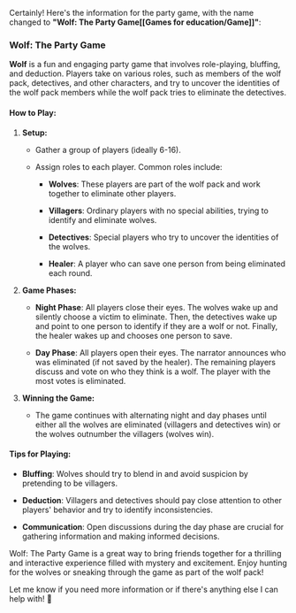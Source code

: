 Certainly! Here's the information for the party game, with the name changed to **"Wolf: The Party Game[[Games for education/Game]]"**:


### Wolf: The Party Game

**Wolf** is a fun and engaging party game that involves role-playing, bluffing, and deduction. Players take on various roles, such as members of the wolf pack, detectives, and other characters, and try to uncover the identities of the wolf pack members while the wolf pack tries to eliminate the detectives.

#### How to Play:

1. **Setup:**
    
    - Gather a group of players (ideally 6-16).
        
    - Assign roles to each player. Common roles include:
        
        - **Wolves**: These players are part of the wolf pack and work together to eliminate other players.
            
        - **Villagers**: Ordinary players with no special abilities, trying to identify and eliminate wolves.
            
        - **Detectives**: Special players who try to uncover the identities of the wolves.
            
        - **Healer**: A player who can save one person from being eliminated each round.
            
2. **Game Phases:**
    
    - **Night Phase**: All players close their eyes. The wolves wake up and silently choose a victim to eliminate. Then, the detectives wake up and point to one person to identify if they are a wolf or not. Finally, the healer wakes up and chooses one person to save.
        
    - **Day Phase**: All players open their eyes. The narrator announces who was eliminated (if not saved by the healer). The remaining players discuss and vote on who they think is a wolf. The player with the most votes is eliminated.
        
3. **Winning the Game:**
    
    - The game continues with alternating night and day phases until either all the wolves are eliminated (villagers and detectives win) or the wolves outnumber the villagers (wolves win).
        

#### Tips for Playing:

- **Bluffing**: Wolves should try to blend in and avoid suspicion by pretending to be villagers.
    
- **Deduction**: Villagers and detectives should pay close attention to other players' behavior and try to identify inconsistencies.
    
- **Communication**: Open discussions during the day phase are crucial for gathering information and making informed decisions.
    

Wolf: The Party Game is a great way to bring friends together for a thrilling and interactive experience filled with mystery and excitement. Enjoy hunting for the wolves or sneaking through the game as part of the wolf pack!

Let me know if you need more information or if there's anything else I can help with! 🐺